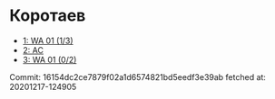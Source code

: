# Коротаев
- [1: WA 01 (1/3)](1.md)
- [2: AC](2.md)
- [3: WA 01 (0/2)](3.md)

Commit: 16154dc2ce7879f02a1d6574821bd5eedf3e39ab
 fetched at: 20201217-124905
